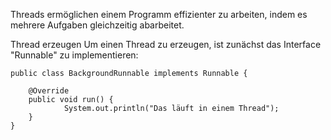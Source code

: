 Threads ermöglichen einem Programm effizienter zu arbeiten, indem es mehrere Aufgaben gleichzeitig abarbeitet.

Thread erzeugen
Um einen Thread zu erzeugen, ist zunächst das Interface "Runnable" zu implementieren:
```
public class BackgroundRunnable implements Runnable {

	@Override
	public void run() {
			System.out.println("Das läuft in einem Thread");	
	}
}
```